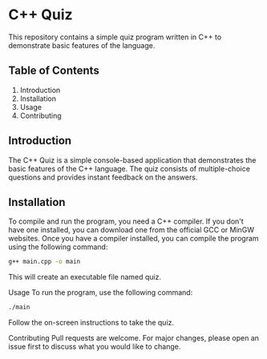 # C++ Quiz

This repository contains a simple quiz program written in C++ to demonstrate basic features of the language.

## Table of Contents
1. Introduction
2. Installation
3. Usage
4. Contributing

## Introduction
The C++ Quiz is a simple console-based application that demonstrates the basic features of the C++ language. The quiz consists of multiple-choice questions and provides instant feedback on the answers.

## Installation
To compile and run the program, you need a C++ compiler. If you don't have one installed, you can download one from the official GCC or MinGW websites. Once you have a compiler installed, you can compile the program using the following command:

```bash
g++ main.cpp -o main
```

This will create an executable file named quiz.

Usage
To run the program, use the following command:
```bash
./main
```

Follow the on-screen instructions to take the quiz.

Contributing
Pull requests are welcome. For major changes, please open an issue first to discuss what you would like to change.
